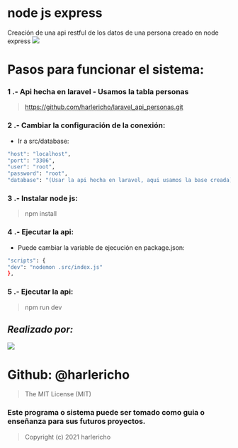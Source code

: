 # node js express
Creación de una api restful de los datos de una persona creado en node express
![](https://www.comaporter.com/wp-content/uploads/2021/05/curso-gratis-backend-node-js-express.jpg)

# Pasos para funcionar el sistema:
### 1 .- Api hecha en laravel - Usamos la tabla personas
> https://github.com/harlericho/laravel_api_personas.git

### 2 .- Cambiar la configuración de la conexión:
* Ir a src/database:
```sh 
"host": "localhost",
"port": "3306",
"user": "root",
"password": "root",
"database": "(Usar la api hecha en laravel, aqui usamos la base creada)"
```
### 3 .- Instalar node js:
>npm install 
### 4 .- Ejecutar la api:
* Puede cambiar la variable de ejecución en package.json:
```sh    
"scripts": {
"dev": "nodemon .src/index.js"
},
```
### 5 .- Ejecutar la api:
> npm run dev 

## _Realizado por:_
![](https://avatars.githubusercontent.com/u/42042270?s=48&v=4)

# Github: @harlericho

> The MIT License (MIT)

### Este programa o sistema puede ser tomado como guia o enseñanza para sus futuros  proyectos.
> Copyright (c) 2021 harlericho